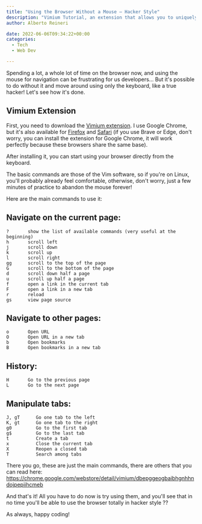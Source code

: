 ```yaml
---
title: "Using the Browser Without a Mouse – Hacker Style"
description: "Vimium Tutorial, an extension that allows you to uniquely control the browser using the keyboard, without using the mouse."
author: Alberto Reineri

date: 2022-06-06T09:34:22+00:00
categories:
  - Tech
  - Web Dev

---
```



Spending a lot, a whole lot of time on the browser now, and using the mouse for navigation can be frustrating for us developers... But it's possible to do without it and move around using only the keyboard, like a true hacker! Let's see how it's done.

## Vimium Extension

First, you need to download the <a href="https://chrome.google.com/webstore/detail/vimium/dbepggeogbaibhgnhhndojpepiihcmeb" target="_blank" rel="noreferrer noopener">Vimium extension</a>. I use Google Chrome, but it's also available for <a href="https://addons.mozilla.org/it/firefox/addon/vimium-ff/" target="_blank" rel="noreferrer noopener">Firefox</a> and <a href="https://apps.apple.com/us/app/vimari/id1480933944?mt=12" target="_blank" rel="noreferrer noopener">Safari</a> (if you use Brave or Edge, don't worry, you can install the extension for Google Chrome, it will work perfectly because these browsers share the same base).

After installing it, you can start using your browser directly from the keyboard.

The basic commands are those of the Vim software, so if you're on Linux, you'll probably already feel comfortable, otherwise, don't worry, just a few minutes of practice to abandon the mouse forever!

Here are the main commands to use it:

## Navigate on the current page:

<pre class="wp-block-code"><code>?       show the list of available commands (very useful at the beginning)
h       scroll left
j       scroll down
k       scroll up
l       scroll right
gg      scroll to the top of the page
G       scroll to the bottom of the page
d       scroll down half a page
u       scroll up half a page
f       open a link in the current tab
F       open a link in a new tab
r       reload
gs      view page source</code></pre>

## Navigate to other pages:

<pre class="wp-block-code"><code>o       Open URL
O       Open URL in a new tab
b       Open bookmarks
B       Open bookmarks in a new tab</code></pre>

## History:

<pre class="wp-block-code"><code>H       Go to the previous page
L       Go to the next page</code></pre>

## Manipulate tabs:

<pre class="wp-block-code"><code>J, gT      Go one tab to the left
K, gt      Go one tab to the right
g0         Go to the first tab
g$         Go to the last tab
t          Create a tab
x          Close the current tab
X          Reopen a closed tab
T          Search among tabs</code></pre>

There you go, these are just the main commands, there are others that you can read here: <a href="https://chrome.google.com/webstore/detail/vimium/dbepggeogbaibhgnhhndojpepiihcmeb" target="_blank" rel="noreferrer noopener">https://chrome.google.com/webstore/detail/vimium/dbepggeogbaibhgnhhndojpepiihcmeb</a>

And that's it! All you have to do now is try using them, and you'll see that in no time you'll be able to use the browser totally in hacker style ?‍?

As always, happy coding!